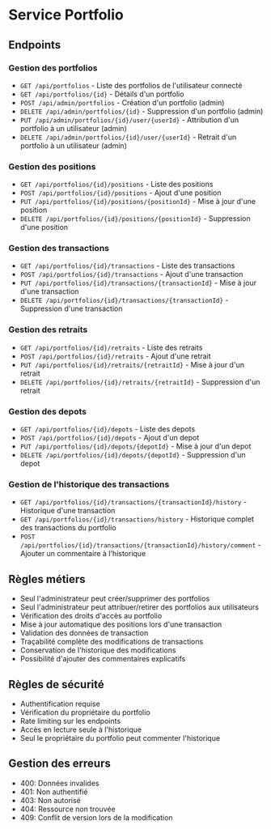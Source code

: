 # Service Portfolio

## Endpoints

### Gestion des portfolios
- `GET /api/portfolios` - Liste des portfolios de l'utilisateur connecté
- `GET /api/portfolios/{id}` - Détails d'un portfolio
- `POST /api/admin/portfolios` - Création d'un portfolio (admin)
- `DELETE /api/admin/portfolios/{id}` - Suppression d'un portfolio (admin)
- `PUT /api/admin/portfolios/{id}/user/{userId}` - Attribution d'un portfolio à un utilisateur (admin)
- `DELETE /api/admin/portfolios/{id}/user/{userId}` - Retrait d'un portfolio à un utilisateur (admin)

### Gestion des positions
- `GET /api/portfolios/{id}/positions` - Liste des positions
- `POST /api/portfolios/{id}/positions` - Ajout d'une position
- `PUT /api/portfolios/{id}/positions/{positionId}` - Mise à jour d'une position
- `DELETE /api/portfolios/{id}/positions/{positionId}` - Suppression d'une position

### Gestion des transactions
- `GET /api/portfolios/{id}/transactions` - Liste des transactions
- `POST /api/portfolios/{id}/transactions` - Ajout d'une transaction
- `PUT /api/portfolios/{id}/transactions/{transactionId}` - Mise à jour d'une transaction
- `DELETE /api/portfolios/{id}/transactions/{transactionId}` - Suppression d'une transaction

### Gestion des retraits
- `GET /api/portfolios/{id}/retraits` - Liste des retraits
- `POST /api/portfolios/{id}/retraits` - Ajout d'une retrait
- `PUT /api/portfolios/{id}/retraits/{retraitId}` - Mise à jour d'un retrait
- `DELETE /api/portfolios/{id}/retraits/{retraitId}` - Suppression d'un retrait

### Gestion des depots
- `GET /api/portfolios/{id}/depots` - Liste des depots
- `POST /api/portfolios/{id}/depots` - Ajout d'un depot
- `PUT /api/portfolios/{id}/depots/{depotId}` - Mise à jour d'un depot
- `DELETE /api/portfolios/{id}/depots/{depotId}` - Suppression d'un depot

### Gestion de l'historique des transactions
- `GET /api/portfolios/{id}/transactions/{transactionId}/history` - Historique d'une transaction
- `GET /api/portfolios/{id}/transactions/history` - Historique complet des transactions du portfolio
- `POST /api/portfolios/{id}/transactions/{transactionId}/history/comment` - Ajouter un commentaire à l'historique

## Règles métiers
- Seul l'administrateur peut créer/supprimer des portfolios
- Seul l'administrateur peut attribuer/retirer des portfolios aux utilisateurs
- Vérification des droits d'accès au portfolio
- Mise à jour automatique des positions lors d'une transaction
- Validation des données de transaction
- Traçabilité complète des modifications de transactions
- Conservation de l'historique des modifications
- Possibilité d'ajouter des commentaires explicatifs

## Règles de sécurité
- Authentification requise
- Vérification du propriétaire du portfolio
- Rate limiting sur les endpoints
- Accès en lecture seule à l'historique
- Seul le propriétaire du portfolio peut commenter l'historique

## Gestion des erreurs
- 400: Données invalides
- 401: Non authentifié
- 403: Non autorisé
- 404: Ressource non trouvée
- 409: Conflit de version lors de la modification 